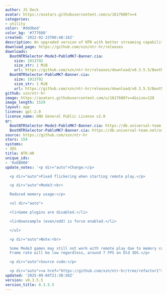 ```yaml
---
author: JS Deck
avatar: https://avatars.githubusercontent.com/u/1617680?v=4
categories:
- utility
color: '#dddbed'
color_bg: '#777680'
created: '2022-02-23T00:48:16Z'
description: An upgraded version of NTR with better streaming capabilities.
download_page: https://github.com/xzn/ntr-hr/releases
downloads:
  BootNTRSelector-Mode3-PabloMK7-Banner.cia:
    size: 1913792
    size_str: 1 MiB
    url: https://github.com/xzn/ntr-hr/releases/download/v0.3.5.5/BootNTRSelector-Mode3-PabloMK7-Banner.cia
  BootNTRSelector-PabloMK7-Banner.cia:
    size: 1913792
    size_str: 1 MiB
    url: https://github.com/xzn/ntr-hr/releases/download/v0.3.5.5/BootNTRSelector-PabloMK7-Banner.cia
github: xzn/ntr-hr
image: https://avatars.githubusercontent.com/u/1617680?v=4&size=128
image_length: 1529
layout: app
license: gpl-2.0
license_name: GNU General Public License v2.0
qr:
  BootNTRSelector-Mode3-PabloMK7-Banner.cia: https://db.universal-team.net/assets/images/qr/bootntrselector-mode3-pablomk7-banner-cia.png
  BootNTRSelector-PabloMK7-Banner.cia: https://db.universal-team.net/assets/images/qr/bootntrselector-pablomk7-banner-cia.png
source: https://github.com/xzn/ntr-hr
stars: 154
systems:
- 3DS
title: NTR-HR
unique_ids:
- '0xEB000'
update_notes: '<p dir="auto">Change:</p>

  <p dir="auto">Fixed flickering when starting remote play.</p>

  <p dir="auto">Mode3:<br>

  Reduced memory usage:</p>

  <ul dir="auto">

  <li>Game plugins are disabled.</li>

  <li>Downsample (even/odd) is force enabled.</li>

  </ul>

  <p dir="auto">Note:<br>

  Some Mode3 games may still not work with remote play due to memory constraints.
  Frame rate will be low regardless, around 7 FPS on Old 3DS.</p>

  <p dir="auto">Source code:</p>

  <p dir="auto"><a href="https://github.com/xzn/ntr-hr/tree/refactor1">https://github.com/xzn/ntr-hr/tree/refactor1</a></p>'
updated: '2025-09-04T21:30:58Z'
version: v0.3.5.5
version_title: 0.3.5.5
---
```

